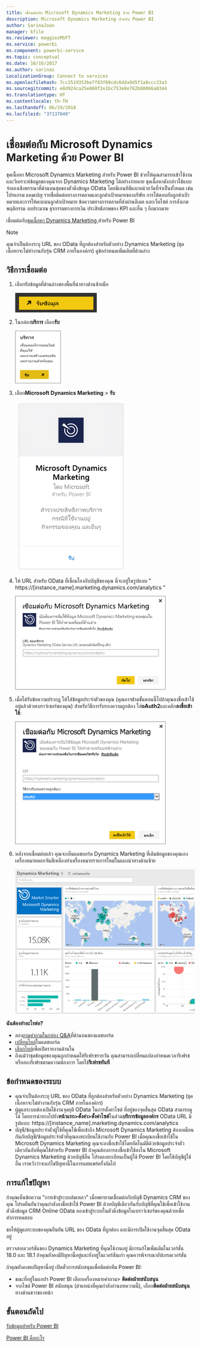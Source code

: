 ```yaml
---
title: เชื่อมต่อกับ Microsoft Dynamics Marketing ด้วย Power BI
description: Microsoft Dynamics Marketing สำหรับ Power BI
author: SarinaJoan
manager: kfile
ms.reviewer: maggiesMSFT
ms.service: powerbi
ms.component: powerbi-service
ms.topic: conceptual
ms.date: 10/16/2017
ms.author: sarinas
LocalizationGroup: Connect to services
ms.openlocfilehash: 7cc2519353be7f83f69cdc6dda9d5f1a8ccc33a3
ms.sourcegitcommit: e8d924ca25e060f2e1bc753e8e762b88066a0344
ms.translationtype: HT
ms.contentlocale: th-TH
ms.lasthandoff: 06/29/2018
ms.locfileid: "37137040"
---
```

# <a name="connect-to-microsoft-dynamics-marketing-with-power-bi"></a>เชื่อมต่อกับ Microsoft Dynamics Marketing ด้วย Power BI
ชุดเนื้อหา Microsoft Dynamics Marketing สำหรับ Power BI ช่วยให้คุณสามารถเข้าใช้งานและวิเคราะห์ข้อมูลของคุณจาก Dynamics Marketing ได้อย่างง่ายดาย ชุดเนื้อหาดังกล่าวใช้แบบจำลองเชิงพรรณาที่ด้านบนสุดของตัวดึงข้อมูล OData โดยมีเอนทิตีและหน่วยวัดที่จำเป็นทั้งหมด เช่น โปรแกรม แคมเปญ รายชื่อติดต่อทางการตลาดและลูกค้าเป้าหมายของบริษัท การโต้ตอบกับลูกค้าเป้าหมายและการให้คะแนนลูกค้าเป้าหมาย ข้อความทางการตลาดที่ส่งผ่านอีเมล และเว็บไซต์ การสังเกตพฤติกรรม งบประมาณ ธุรกรรมทางการเงิน ประสิทธิภาพของ KPI และอื่น ๆ อีกมากมาย 

เชื่อมต่อกับ[ชุดเนื้อหา Dynamics Marketing ](https://app.powerbi.com/getdata/services/microsoft-dynamics-marketing)สำหรับ Power BI

>[!NOTE]
>คุณจำเป็นต้องระบุ URL ของ OData ที่ถูกต้องสำหรับตัวอย่าง Dynamics Marketing (ชุดเนื้อหาจะไม่ทำงานกับรุ่น CRM ภายในองค์กร) ดูข้อกำหนดเพิ่มเติมที่ด้านล่าง

## <a name="how-to-connect"></a>วิธีการเชื่อมต่อ
1. เลือกรับข้อมูลที่ด้านล่างของพื้นที่นำทางด้านซ้ายมือ
   
   ![](media/service-connect-to-microsoft-dynamics-marketing/pbi_getdata.png) 
2. ในกล่อง**บริการ** เลือก**รับ**
   
   ![](media/service-connect-to-microsoft-dynamics-marketing/pbi_getservices.png) 
3. เลือก**Microsoft Dynamics Marketing** \> **รับ**
   
   ![](media/service-connect-to-microsoft-dynamics-marketing/mdmarketing.png)
4. ให้ URL สำหรับ OData ที่เชื่อมโยงกับบัญชีของคุณ  นี่จะอยู่ในรูปแบบ " https://[instance\_name].marketing.dynamics.com/analytics "
   
   ![](media/service-connect-to-microsoft-dynamics-marketing/pbi_dynmktgserviceurl.png)
5. เมื่อได้รับข้อความปรากฏ ให้ใส่ข้อมูลประจำตัวของคุณ (คุณอาจข้ามขั้นตอนนี้ไปถ้าคุณลงชื่อเข้าใช้อยู่แล้วด้วยเบราว์เซอร์ของคุณ) สำหรับวิธีการรับรองความถูกต้อง ใส่**oAuth2**และคลิก**ลงชื่อเข้าใช้**:
   
   ![](media/service-connect-to-microsoft-dynamics-marketing/pbi_dynammktgoauth2.png)
6. หลังจากเชื่อมต่อแล้ว คุณจะเห็นแดชบอร์ด Dynamics Marketing ที่เติมข้อมูลของคุณเอง เครื่องหมายดอกจันสีเหลืองทำเครื่องหมายรายการใหม่ในแผงนำทางด้านซ้าย
   
   ![](media/service-connect-to-microsoft-dynamics-marketing/pbi_dynammktgnewdash.png)

**ฉันต้องทำอะไรต่อ?**

* ลอง[ถามคำถามในกล่อง Q&A](power-bi-q-and-a.md)ที่ด้านบนของแดชบอร์ด
* [เปลี่ยนไทล์](service-dashboard-edit-tile.md)ในแดชบอร์ด
* [เลือกไทล์](service-dashboard-tiles.md)เพื่อเปิดรายงานด้านใน
* ถึงแม้ว่าชุดข้อมูลของคุณถูกกำหนดให้รีเฟรซรายวัน คุณสามารถเปลี่ยนแปลงกำหนดเวลารีเฟรช หรือลองรีเฟรชตามความต้องการ โดยใช้**รีเฟรชทันที**

## <a name="system-requirements"></a>ข้อกำหนดของระบบ
* คุณจำเป็นต้องระบุ URL ของ OData ที่ถูกต้องสำหรับตัวอย่าง Dynamics Marketing (ชุดเนื้อหาจะไม่ทำงานกับรุ่น CRM ภายในองค์กร)  
* ผู้ดูแลระบบต้องเปิดใช้งานจุดยุติ OData ในการตั้งค่าไซต์ ที่อยู่ของจุดสิ้นสุด OData สามารถดูได้ โดยการนำทางไปยัง**หน้าแรก\>ตั้งค่า\>ตั้งค่าไซต์**ในส่วน**บริการข้อมูลองค์กร**  OData URL มีรูปแบบ: https://[instance\_name].marketing.dynamics.com/analytics  
* บัญชี/ข้อมูลประจำตัวผู้ใช้ที่คุณใช้เพื่อเข้าถึง Microsoft Dynamics Marketing ต้องเหมือนกันกับบัญชี/ข้อมูลประจำตัวที่คุณลงทะเบียนใช้งานกับ Power BI เมื่อคุณลงชื่อเข้าใช้ใน Microsoft Dynamics Marketing คุณจะลงชื่อเข้าใช้โดยอัตโนมัติด้วยข้อมูลประจำตัวเดียวกันกับที่คุณใช้สำหรับ Power BI ถ้าคุณต้องการลงชื่อเข้าใช้ลงใน Microsoft Dynamics Marketing ด้วยบัญชีอื่น โปรดลงทะเบียนเป็นผู้ใช้ Power BI โดยใช้บัญชีผู้ใช้อื่น เราหวังว่าจะแก้ไขปัญหานี้ในการเผยแพร่ครั้งถัดไป   

## <a name="troubleshooting"></a>การแก้ไขปัญหา
ถ้าคุณเห็นข้อความ "การเข้าสู่ระบบล้มเหลว" เมื่อพยายามเชื่อมต่อกับบัญชี Dynamics CRM ของคุณ โปรดยืนยันว่าคุณกำลังลงชื่อเข้าใช้ Power BI ด้วยบัญชีเดียวกันกับบัญชีที่คุณใช้เพื่อเข้าใช้งานตัวดึงข้อมูล CRM Online OData ลองเข้าสู่ระบบในตัวดึงข้อมูลในเบราว์เซอร์ของคุณด้วยเพื่อทำการทดสอบ

ขอให้ผู้ดูแลระบบของคุณยืนยัน URL ของ OData ที่ถูกต้อง และมีการเปิดใช้งานจุดสิ้นสุด OData อยู่

ตรวจสอบเวอร์ชันของ Dynamics Marketing ที่คุณใช้งานอยู่ มีการแก้ไขเพิ่มเติมในเวอร์ชั่น 18.0 และ 18.1 ถ้าคุณยังคงมีปัญหานี้อยู่และยังอยู่ในเวอร์ชันเก่า คุณควรพิจารณาอัปเกรดเวอร์ชัน

ถ้าคุณยังคงพบปัญหานี้อยู่ เปิดตั๋วการสนับสนุนเพื่อติดต่อทีม Power BI:

* ขณะที่อยู่ในแอปฯ Power BI เลือกเครื่องหมายคำถาม\> **ติดต่อฝ่ายสนับสนุน**
* จากไซต์ Power BI สนับสนุน (ตำแหน่งที่คุณกำลังอ่านบทความนี้), เลือก**ติดต่อฝ่ายสนับสนุน**ทางด้านขวาของหน้า

## <a name="next-steps"></a>ขั้นตอนถัดไป
[รับข้อมูลสำหรับ Power BI](service-get-data.md)

[Power BI คืออะไร](power-bi-overview.md)

